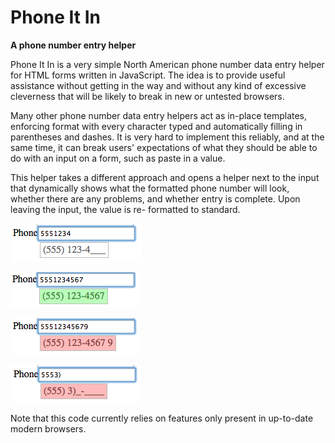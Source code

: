 Phone It In
===========
**A phone number entry helper**

Phone It In is a very simple North American phone number data
entry helper for HTML forms written in JavaScript. The idea is
to provide useful assistance without getting in the way and
without any kind of excessive cleverness that will be likely to
break in new or untested browsers.

Many other phone number data entry helpers act as in-place
templates, enforcing format with every character typed and
automatically filling in parentheses and dashes. It is very hard
to implement this reliably, and at the same time, it can break
users' expectations of what they should be able to do with an
input on a form, such as paste in a value.

This helper takes a different approach and opens a helper next
to the input that dynamically shows what the formatted phone
number will look, whether there are any problems, and whether
entry is complete. Upon leaving the input, the value is re-
formatted to standard.

![Partial Entry](/readme-images/partial-entry.png)

![Complete Entry](/readme-images/complete-entry.png)

![Entry With Extra Digit](/readme-images/extra-digit.png)

![Entry With Invalid Character](/readme-images/bad-partial-entry.png)

Note that this code currently relies on features only present
in up-to-date modern browsers.
